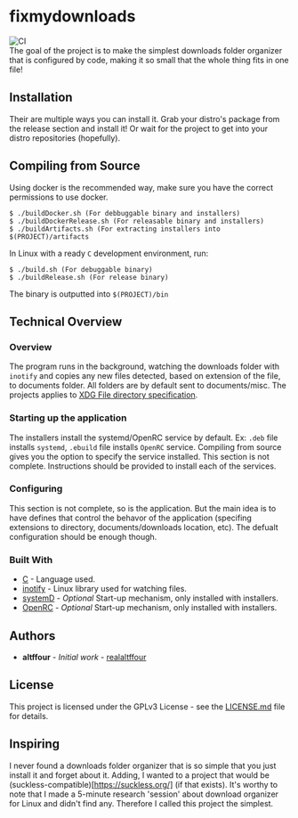 # fixmydownloads
![CI](https://github.com/realaltffour/fixmydownloads/workflows/CI/badge.svg?branch=master&event=push) 
</br>
The goal of the project is to make the simplest downloads folder organizer that is configured by code, making it so small that the whole thing fits in one file!

## Installation
Their are multiple ways you can install it. Grab your distro's package from the release section and install it! Or wait for the project to get into your distro repositories (hopefully).

## Compiling from Source

Using docker is the recommended way, make sure you have the correct permissions to use docker.
```shell
$ ./buildDocker.sh (For debbuggable binary and installers)
$ ./buildDockerRelease.sh (For releasable binary and installers)
$ ./buildArtifacts.sh (For extracting installers into $(PROJECT)/artifacts
```

In Linux with a ready ```C``` development environment, run:
```shell
$ ./build.sh (For debuggable binary)
$ ./buildRelease.sh (For release binary)
```
The binary is outputted into ```$(PROJECT)/bin```

## Technical Overview
### Overview
The program runs in the background, watching the downloads folder with ```inotify``` and copies any new files detected, based on extension of the file, to documents folder. All folders are by default sent to documents/misc. The projects applies to [XDG File directory specification](https://specifications.freedesktop.org/basedir-spec/basedir-spec-latest.html).

### Starting up the application
The installers install the systemd/OpenRC service by default. Ex: ```.deb``` file installs ```systemd```, ```.ebuild``` file installs ```OpenRC``` service. Compiling from source gives you the option to specify the service installed. This section is not complete. Instructions should be provided to install each of the services.

### Configuring
This section is not complete, so is the application. But the main idea is to have defines that control the behavor of the application (specifing extensions to directory, documents/downloads location, etc). The defualt configuration should be enough though.

### Built With

* [C](https://en.wikipedia.org/wiki/C_programming_language) - Language used.
* [inotify](https://en.wikipedia.org/wiki/Inotify) - Linux library used for watching files.
* [systemD](https://en.wikipedia.org/wiki/Systemd) - *Optional* Start-up mechanism, only installed with installers.
* [OpenRC](https://en.wikipedia.org/wiki/OpenRC) - *Optional* Start-up mechanism, only installed with installers.

## Authors

* **altffour** - *Initial work* - [realaltffour](https://github.com/realaltffour)

## License
This project is licensed under the GPLv3 License - see the [LICENSE.md](LICENSE.md) file for details.

## Inspiring
I never found a downloads folder organizer that is so simple that you just install it and forget about it. Adding, I wanted to a project that would be (suckless-compatible)[https://suckless.org/] (if that exists). It's worthy to note that I made a 5-minute research 'session' about download organizer for Linux and didn't find any. Therefore I called this project the simplest.
